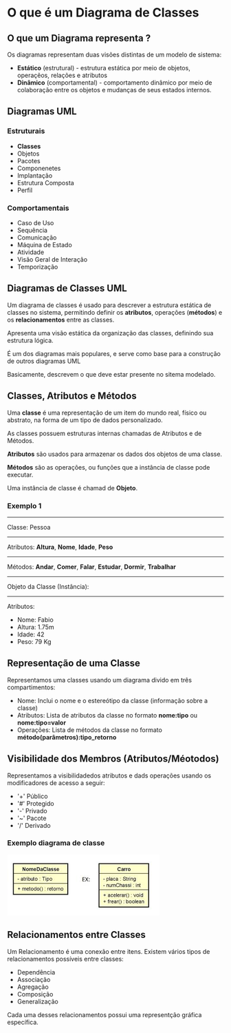 # O que é um Diagrama de Classes

## O que um Diagrama representa ?

Os diagramas representam duas visões distintas de um modelo de sistema:

- **Estático** (estrutural) - estrutura estática por meio de objetos, operaçẽos, relações e atributos
- **Dinâmico** (comportamental) - comportamento dinâmico por meio de colaboração entre os objetos e mudanças de seus estados internos.

## Diagramas UML

### Estruturais

- **Classes**
- Objetos
- Pacotes
- Componenetes
- Implantação
- Estrutura Composta
- Perfil

### Comportamentais

- Caso de Uso
- Sequência
- Comunicação
- Máquina de Estado
- Atividade
- Visão Geral de Interação
- Temporização

## Diagramas de Classes UML

Um diagrama de classes é usado para descrever a estrutura estática de classes no sistema, permitindo definir os **atributos**, operações (**métodos**) e os **relacionamentos** entre as classes.

Apresenta uma visão estática da organização das classes, definindo sua estrutura lógica.

É um dos diagramas mais populares, e serve como base para a construção de outros diagramas UML

Basicamente, descrevem o que deve estar presente no sitema modelado.

## Classes, Atributos e Métodos

Uma **classe** é uma representação de um item do mundo real, físico ou abstrato, na forma de um tipo de dados personalizado.

As classes possuem estruturas internas chamadas de Atributos e de Métodos.

**Atributos** são usados para armazenar os dados dos objetos de uma classe.

**Métodos** são as operações, ou funções que a instância de classe pode executar.

Uma instância de classe é chamad de **Objeto**.

### Exemplo 1

---

Classe: Pessoa

---

Atributos: **Altura**, **Nome**, **Idade**, **Peso**

---

Métodos: **Andar**, **Comer**, **Falar**, **Estudar**, **Dormir**, **Trabalhar**

---

Objeto da Classe (Instância):

---

Atributos:

- Nome: Fabio
- Altura: 1.75m
- Idade: 42
- Peso: 79 Kg

## Representação de uma Classe

Representamos uma classes usando um diagrama divido em três compartimentos:

- Nome: Inclui o nome e o estereótipo da classe (informação sobre a classe)
- Atributos: Lista de atributos da classe no formato **nome:tipo** ou **nome:tipo=valor**
- Operações: Lista de métodos da classe no formato **método(parâmetros):tipo_retorno**

## Visibilidade dos Membros (Atributos/Méotodos)

Representamos a visibilidadedos atributos e dads operações usando os modificadores de acesso a seguir:

- '+' Público
- '#' Protegido
- '-' Privado
- '~' Pacote
- '/' Derivado

### Exemplo diagrama de classe

![diagrama de classe](./image.png)

## Relacionamentos entre Classes

Um Relacionamento é uma conexão entre itens. Existem vários tipos de relacionamentos possíveis entre classes:

- Dependência
- Associação
- Agregação
- Composição
- Generalização

Cada uma desses relacionamentos possui uma representção gráfica específica.
